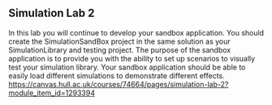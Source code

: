 ## Simulation Lab 2
In this lab you will continue to develop your sandbox application. You should create the SimulationSandBox project in the same solution as your SimulationLibrary and testing project. The purpose of the sandbox application is to provide you with the ability to set up scenarios to visually test your simulation library. Your sandbox application should be able to easily load different simulations to demonstrate different effects.
https://canvas.hull.ac.uk/courses/74664/pages/simulation-lab-2?module_item_id=1293394
